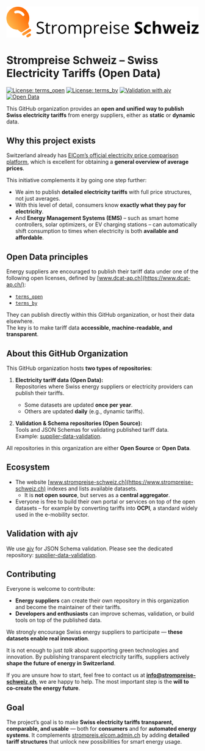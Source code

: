 ![Strompreise Schweiz Logo](../assets/Logo_Strompreise_Schweiz.svg)  
  

# Strompreise Schweiz – Swiss Electricity Tariffs (Open Data)

[![License: terms_open](https://img.shields.io/badge/license-terms__open-green)](https://www.dcat-ap.ch/vocabulary/licenses/20240716.html#terms_open)
[![License: terms_by](https://img.shields.io/badge/license-terms__by-blue)](https://www.dcat-ap.ch/vocabulary/licenses/20240716.html#terms_by)
[![Validation with ajv](https://img.shields.io/badge/validation-ajv-orange)](https://github.com/Strompreise-Schweiz/supplier-data-validation)
[![Open Data](https://img.shields.io/badge/open-data-yellow)](https://www.strompreise-schweiz.ch)

This GitHub organization provides an **open and unified way to publish Swiss electricity tariffs** from energy suppliers, either as **static** or **dynamic** data.  

## Why this project exists

Switzerland already has [ElCom’s official electricity price comparison platform](https://www.strompreis.elcom.admin.ch/), which is excellent for obtaining a **general overview of average prices**.  

This initiative complements it by going one step further:  
- We aim to publish **detailed electricity tariffs** with full price structures, not just averages.  
- With this level of detail, consumers know **exactly what they pay for electricity**.  
- And **Energy Management Systems (EMS)** – such as smart home controllers, solar optimizers, or EV charging stations – can automatically shift consumption to times when electricity is both **available and affordable**.  

## Open Data principles

Energy suppliers are encouraged to publish their tariff data under one of the following open licenses, defined by [www.dcat-ap.ch](https://www.dcat-ap.ch/):  
- [`terms_open`](https://www.dcat-ap.ch/vocabulary/licenses/20240716.html#terms_open)  
- [`terms_by`](https://www.dcat-ap.ch/vocabulary/licenses/20240716.html#terms_by)  

They can publish directly within this GitHub organization, or host their data elsewhere.  
The key is to make tariff data **accessible, machine-readable, and transparent**.  

## About this GitHub Organization

This GitHub organization hosts **two types of repositories**:

1. **Electricity tariff data (Open Data):**  
   Repositories where Swiss energy suppliers or electricity providers can publish their tariffs.  
   - Some datasets are updated **once per year**.  
   - Others are updated **daily** (e.g., dynamic tariffs).  

2. **Validation & Schema repositories (Open Source):**  
   Tools and JSON Schemas for validating published tariff data.  
   Example: [supplier-data-validation](https://github.com/Strompreise-Schweiz/supplier-data-validation).  

All repositories in this organization are either **Open Source** or **Open Data**.  

## Ecosystem

- The website [www.strompreise-schweiz.ch](https://www.strompreise-schweiz.ch) indexes and lists available datasets.  
  - It is **not open source**, but serves as a **central aggregator**.  
- Everyone is free to build their own portal or services on top of the open datasets – for example by converting tariffs into **OCPI**, a standard widely used in the e-mobility sector.  

## Validation with ajv

We use [ajv](https://ajv.js.org/) for JSON Schema validation. Please see the dedicated repository: [supplier-data-validation](https://github.com/Strompreise-Schweiz/supplier-data-validation).  

## Contributing

Everyone is welcome to contribute:  

- **Energy suppliers** can create their own repository in this organization and become the maintainer of their tariffs.  
- **Developers and enthusiasts** can improve schemas, validation, or build tools on top of the published data.  

We strongly encourage Swiss energy suppliers to participate — **these datasets enable real innovation**.  

It is not enough to just *talk* about supporting green technologies and innovation. By publishing transparent electricity tariffs, suppliers actively **shape the future of energy in Switzerland**.  

If you are unsure how to start, feel free to contact us at **info@strompreise-schweiz.ch**, we are happy to help. The most important step is the **will to co-create the energy future**.  

## Goal

The project’s goal is to make **Swiss electricity tariffs transparent, comparable, and usable** — both for **consumers** and for **automated energy systems**. 
It complements [strompreis.elcom.admin.ch](https://www.strompreis.elcom.admin.ch/) by adding **detailed tariff structures** that unlock new possibilities for smart energy usage.  
